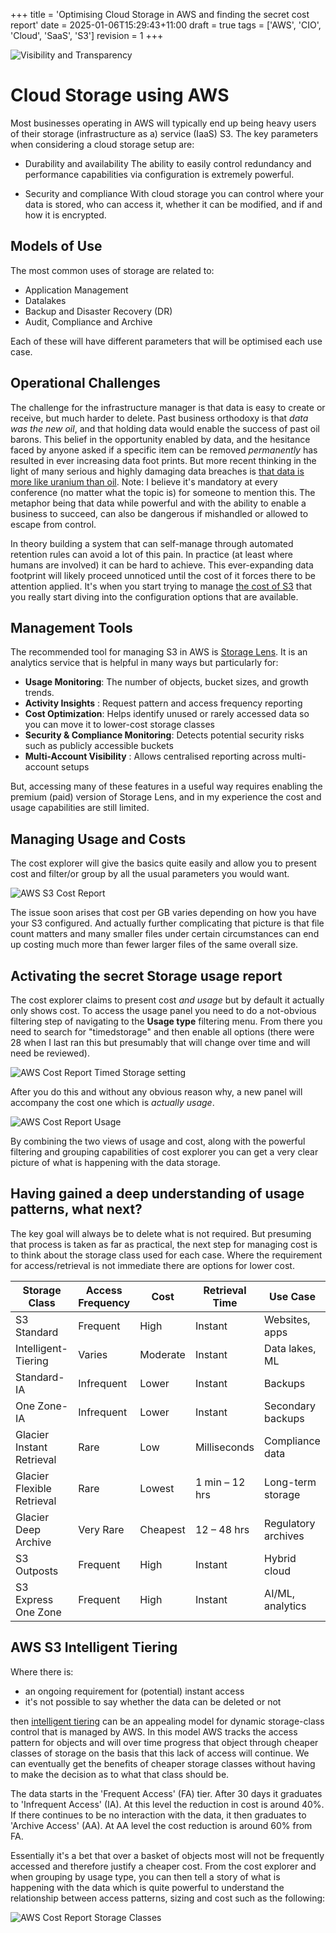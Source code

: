 +++
title = 'Optimising Cloud Storage in AWS and finding the secret cost report'
date = 2025-01-06T15:29:43+11:00
draft = true
tags = ['AWS', 'CIO', 'Cloud', 'SaaS', 'S3']
revision = 1
+++

![Visibility and Transparency](https://toobstar.github.io/images/caveman_light.jpg)

# Cloud Storage using AWS

Most businesses operating in AWS will typically end up being heavy users of their storage (infrastructure as a) service (IaaS) S3.  The key parameters when considering a cloud storage setup are:

- Durability and availability
The ability to easily control redundancy and performance capabilities via configuration is extremely powerful.  

- Security and compliance
With cloud storage you can control where your data is stored, who can access it, whether it can be modified, and if and how it is encrypted.  

## Models of Use

The most common uses of storage are related to:

- Application Management
- Datalakes 
- Backup and Disaster Recovery (DR)
- Audit, Compliance and Archive

Each of these will have different parameters that will be optimised each use case.

## Operational Challenges

The challenge for the infrastructure manager is that data is easy to create or receive, but much harder to delete. Past business orthodoxy is that *data was the new oil*, and that holding data would enable the success of past oil barons.  This belief in the opportunity enabled by data, and the hesitance faced by anyone asked if a specific item can be removed *permanently* has resulted in ever increasing data foot prints. But more recent thinking in the light of many serious and highly damaging data breaches is [that data is more like uranium than oil](https://www.google.com/search?q=data+is+the+new+uranium).   Note: I believe it's mandatory at every conference (no matter what the topic is) for someone to mention this.  The metaphor being that data while powerful and with the ability to enable a business to succeed, can also be dangerous if mishandled or allowed to escape from control. 

In theory building a system that can self-manage through automated retention rules can avoid a lot of this pain. In practice (at least where humans are involved) it can be hard to achieve.  This ever-expanding data footprint will likely proceed unnoticed until the cost of it forces there to be attention applied.  It's when you start trying to manage [the cost of S3](https://docs.aws.amazon.com/AmazonS3/latest/userguide/aws-usage-report-understand.html) that you really start diving into the configuration options that are available. 
 
## Management Tools

The recommended tool for managing S3 in AWS is [Storage Lens](https://aws.amazon.com/s3/storage-lens/).  It is an analytics service that is helpful in many ways but particularly for:

- **Usage Monitoring**: The number of objects, bucket sizes, and growth trends.
- **Activity Insights** : Request pattern and access frequency reporting
- **Cost Optimization**: Helps identify unused or rarely accessed data so you can move it to lower-cost storage classes
- **Security & Compliance Monitoring**: Detects potential security risks such as publicly accessible buckets
- **Multi-Account Visibility** : Allows centralised reporting across multi-account setups

But, accessing many of these features in a useful way requires enabling the premium (paid) version of Storage Lens, and in my experience the cost and usage capabilities are still limited.

## Managing Usage and Costs

The cost explorer will give the basics quite easily and allow you to present cost and filter/or group by all the usual parameters you would want.

![AWS S3 Cost Report](https://toobstar.github.io/images/aws_s3_cost.jpg)

The issue soon arises that cost per GB varies depending on how you have your S3 configured.  And actually further complicating that picture is that file count matters and many smaller files under certain circumstances can end up costing much more than fewer larger files of the same overall size. 

## Activating the secret Storage usage report

The cost explorer claims to present cost *and usage* but by default it actually only shows cost. To access the usage panel you need to do a not-obvious filtering step of navigating to the **Usage type** filtering menu.  From there you need to search for "timedstorage" and then enable all options (there were 28 when I last ran this but presumably that will change over time and will need be reviewed). 

![AWS Cost Report Timed Storage setting](https://toobstar.github.io/images/aws_cost_timedstorage.jpg)

After you do this and without any obvious reason why, a new panel will accompany the cost one which is *actually usage*.

![AWS Cost Report Usage](https://toobstar.github.io/images/aws_s3_usage.jpg)

By combining the two views of usage and cost, along with the powerful filtering and grouping capabilities of cost explorer you can get a very clear picture of what is happening with the data storage. 

## Having gained a deep understanding of usage patterns, what next?

The key goal will always be to delete what is not required.  But presuming that process is taken as far as practical, the next step for managing cost is to think about the storage class used for each case.  Where the requirement for access/retrieval is not immediate there are options for lower cost.


| Storage Class              | Access Frequency | Cost     | Retrieval Time | Use Case            |
|----------------------------|------------------|----------|----------------|---------------------|
| S3 Standard                | Frequent         | High     | Instant        | Websites, apps      |
| Intelligent-Tiering        | Varies           | Moderate | Instant        | Data lakes, ML      |
| Standard-IA                | Infrequent       | Lower    | Instant        | Backups             |
| One Zone-IA                | Infrequent       | Lower    | Instant        | Secondary backups   |
| Glacier Instant Retrieval  | Rare             | Low      | Milliseconds   | Compliance data     |
| Glacier Flexible Retrieval | Rare             | Lowest   | 1 min – 12 hrs | Long-term storage   |
| Glacier Deep Archive       | Very Rare        | Cheapest | 12 – 48 hrs    | Regulatory archives |
| S3 Outposts                | Frequent         | High     | Instant        | Hybrid cloud        |
| S3 Express One Zone        | Frequent         | High     | Instant        | AI/ML, analytics    |

## AWS S3 Intelligent Tiering

Where there is:
- an ongoing requirement for (potential) instant access
- it's not possible to say whether the data can be deleted or not

then [intelligent tiering](https://aws.amazon.com/s3/storage-classes/intelligent-tiering/) can be an appealing model for dynamic storage-class control that is managed by AWS. In this model AWS tracks the access pattern for objects and will over time progress that object through cheaper classes of storage on the basis that this lack of access will continue.  We can eventually get the benefits of cheaper storage classes without having to make the decision as to what that class should be.

The data starts in the 'Frequent Access' (FA) tier.  After 30 days it graduates to 'Infrequent Access' (IA).  At this level the reduction in cost is around 40%.  If there continues to be no interaction with the data, it then graduates to 'Archive Access' (AA).  At AA level the cost reduction is around 60% from FA.

Essentially it's a bet that over a basket of objects most will not be frequently accessed and therefore justify a cheaper cost. From the cost explorer and when grouping by usage type, you can then tell a story of what is happening with the data which is quite powerful to understand the relationship between access patterns, sizing and cost such as the following:

![AWS Cost Report Storage Classes](https://toobstar.github.io/images/aws_s3_storage_classes.jpg)











